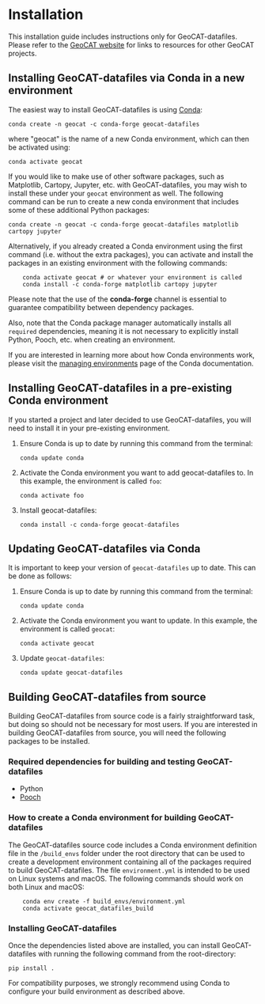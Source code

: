 # Installation

This installation guide includes instructions only for GeoCAT-datafiles. 
Please refer to the [GeoCAT website](https://geocat.ucar.edu) for links to resources for other GeoCAT projects.
  

## Installing GeoCAT-datafiles via Conda in a new environment

The easiest way to install GeoCAT-datafiles is using [Conda](http://conda.pydata.org/docs/):

    conda create -n geocat -c conda-forge geocat-datafiles

where "geocat" is the name of a new Conda environment, which can then be
activated using:

    conda activate geocat

If you would like to make use of other software packages, such as Matplotlib, Cartopy, Jupyter, etc. with
GeoCAT-datafiles, you may wish to install these under your `geocat` environment as well. The following
command can be run to create a new conda environment that includes some of these additional Python packages:

    conda create -n geocat -c conda-forge geocat-datafiles matplotlib cartopy jupyter

Alternatively, if you already created a Conda environment using the first command (i.e. without
the extra packages), you can activate and install the packages in an existing environment with the following
commands:

```
    conda activate geocat # or whatever your environment is called
    conda install -c conda-forge matplotlib cartopy jupyter
```

Please note that the use of the **conda-forge** channel is essential to guarantee
compatibility between dependency packages.

Also, note that the Conda package manager automatically installs all `required`
dependencies, meaning it is not necessary to explicitly install Python, Pooch, etc. when creating an environment.

If you are interested in learning more about how Conda environments work, please visit 
the [managing environments](https://docs.conda.io/projects/conda/en/latest/user-guide/tasks/manage-environments.html) 
page of the Conda documentation.

## Installing GeoCAT-datafiles in a pre-existing Conda environment

If you started a project and later decided to use GeoCAT-datafiles, you will need to install it in your
pre-existing environment.

1.  Ensure Conda is up to date by running this command from the terminal:

    `conda update conda`

2.  Activate the Conda environment you want to add geocat-datafiles to. In this example, the environment is called `foo`:

    `conda activate foo`

3. Install geocat-datafiles:

   `conda install -c conda-forge geocat-datafiles`

## Updating GeoCAT-datafiles via Conda

It is important to keep your version of `geocat-datafiles` up to date. This can be done as follows:

1.  Ensure Conda is up to date by running this command from the terminal:

    `conda update conda`

2.  Activate the Conda environment you want to update. In this example, the environment is called `geocat`:

    `conda activate geocat`

3. Update `geocat-datafiles`:

   `conda update geocat-datafiles`


## Building GeoCAT-datafiles from source

Building GeoCAT-datafiles from source code is a fairly straightforward task, but
doing so should not be necessary for most users. If you are interested in
building GeoCAT-datafiles from source, you will need the following packages to be
installed.

### Required dependencies for building and testing GeoCAT-datafiles
- Python
- [Pooch](https://pypi.org/project/pooch)

### How to create a Conda environment for building GeoCAT-datafiles

The GeoCAT-datafiles source code includes a Conda environment definition file in
the `/build_envs` folder under the root directory that can be used to create a
development environment containing all of the packages required to build GeoCAT-datafiles.
The file `environment.yml` is intended to be used on Linux systems and macOS.
The following commands should work on both Linux and macOS:

```
    conda env create -f build_envs/environment.yml
    conda activate geocat_datafiles_build
```

### Installing GeoCAT-datafiles

Once the dependencies listed above are installed, you can install GeoCAT-datafiles
with running the following command from the root-directory:

    pip install .

For compatibility purposes, we strongly recommend using Conda to
configure your build environment as described above.
